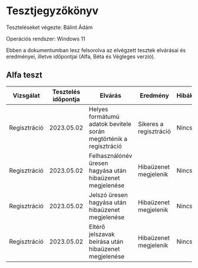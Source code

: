 # Tesztjegyzőkönyv

Teszteléseket végezte: Bálint Ádám

Operációs rendszer: Windows 11

Ebben a dokumentumban lesz felsorolva az elvégzett tesztek elvárásai és eredményei, illetve időpontjai (Alfa, Béta és Végleges verzió).

## Alfa teszt

| Vizsgálat | Tesztelés időpontja | Elvárás | Eredmény | Hibák |
| :---: | --- | --- | --- | --- |
| Regisztráció | 2023.05.02 | Helyes formátumú adatok bevitele során megtörténik a regisztráció | Sikeres a regisztráció | Nincs |
| Regisztráció | 2023.05.02 | Felhasználónév üresen hagyása után hibaüzenet megjelenése | Hibaüzenet megjelenik | Nincs |
| Regisztráció | 2023.05.02 | Jelszó üresen hagyása után hibaüzenet megjelenése | Hibaüzenet megjelenik | Nincs |
| Regisztráció | 2023.05.02 | Eltérő jelszavak beírása után hibaüzenet megjelenése | Hibaüzenet megjelenik | Nincs |
